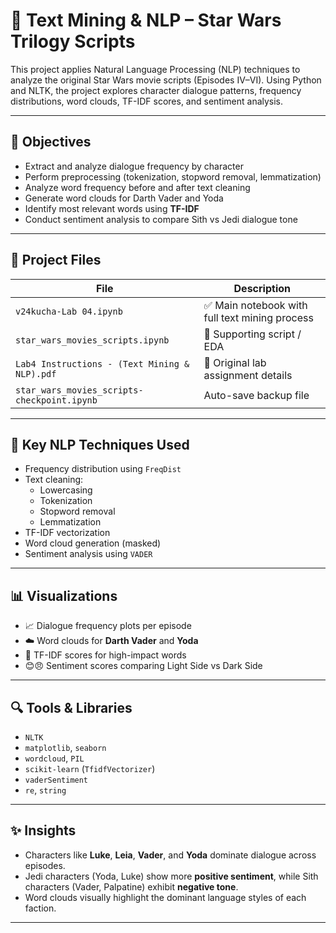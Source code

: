 # 🌌 Text Mining & NLP – Star Wars Trilogy Scripts

This project applies Natural Language Processing (NLP) techniques to analyze the original Star Wars movie scripts (Episodes IV–VI). Using Python and NLTK, the project explores character dialogue patterns, frequency distributions, word clouds, TF-IDF scores, and sentiment analysis.

---

## 🎯 Objectives

- Extract and analyze dialogue frequency by character
- Perform preprocessing (tokenization, stopword removal, lemmatization)
- Analyze word frequency before and after text cleaning
- Generate word clouds for Darth Vader and Yoda
- Identify most relevant words using **TF-IDF**
- Conduct sentiment analysis to compare Sith vs Jedi dialogue tone

---

## 📁 Project Files

| File | Description |
|------|-------------|
| `v24kucha-Lab 04.ipynb` | ✅ Main notebook with full text mining process |
| `star_wars_movies_scripts.ipynb` | 📄 Supporting script / EDA |
| `Lab4 Instructions - (Text Mining & NLP).pdf` | 📜 Original lab assignment details |
| `star_wars_movies_scripts-checkpoint.ipynb` | Auto-save backup file |

---

## 🧠 Key NLP Techniques Used

- Frequency distribution using `FreqDist`
- Text cleaning:
  - Lowercasing
  - Tokenization
  - Stopword removal
  - Lemmatization
- TF-IDF vectorization
- Word cloud generation (masked)
- Sentiment analysis using `VADER`

---

## 📊 Visualizations

- 📈 Dialogue frequency plots per episode
- ☁️ Word clouds for **Darth Vader** and **Yoda**
- 🧠 TF-IDF scores for high-impact words
- 😊😠 Sentiment scores comparing Light Side vs Dark Side

---

## 🔍 Tools & Libraries

- `NLTK`  
- `matplotlib`, `seaborn`  
- `wordcloud`, `PIL`  
- `scikit-learn` (`TfidfVectorizer`)  
- `vaderSentiment`  
- `re`, `string`  

---

## ✨ Insights

- Characters like **Luke**, **Leia**, **Vader**, and **Yoda** dominate dialogue across episodes.
- Jedi characters (Yoda, Luke) show more **positive sentiment**, while Sith characters (Vader, Palpatine) exhibit **negative tone**.
- Word clouds visually highlight the dominant language styles of each faction.

---


